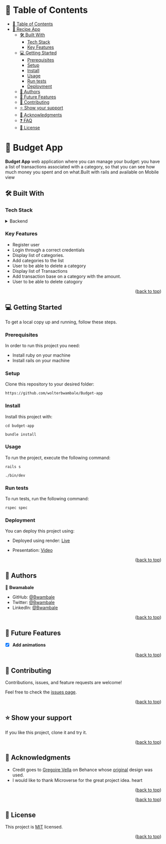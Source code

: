 <!-- TABLE OF CONTENTS -->

# 📗 Table of Contents

- [📗 Table of Contents](#-table-of-contents)
- [📖 Recipe App ](#-recipe-app-)
  - [🛠 Built With ](#-built-with-)
    - [Tech Stack ](#tech-stack-)
    - [Key Features ](#key-features-)
  - [💻 Getting Started ](#-getting-started-)
    - [Prerequisites](#prerequisites)
    - [Setup](#setup)
    - [Install](#install)
    - [Usage](#usage)
    - [Run tests](#run-tests)
    - [Deployment](#deployment)
  - [👥 Authors ](#-authors-)
  - [🔭 Future Features ](#-future-features-)
  - [🤝 Contributing ](#-contributing-)
  - [⭐️ Show your support ](#️-show-your-support-)
  - [🙏 Acknowledgments ](#-acknowledgments-)
  - [❓ FAQ ](#-faq-)
  - [📝 License ](#-license-)

<!-- PROJECT DESCRIPTION -->

# 📖 Budget App <a name="about-project"></a>


**Budget App** web application where you can manage your budget: you have a list of transactions associated with a category, so that you can see how much money you spent and on what.Built with rails and available on Mobile view

## 🛠 Built With <a name="built-with"></a>

### Tech Stack <a name="tech-stack"></a>


<details>
<summary>Backend</summary>
  <ul>
    <li><a href="https://rubyonrails.org/">Ruby on Rails</a></li>
  </ul>
</details>

<!-- Features -->

### Key Features <a name="key-features"></a>


- Register user
- Login through a correct credentials
- Display list of categories.
- Add categories to the  list
- User to be able to delete a category
- Display list of Transactions 
- Add transaction base on a category with the amount.
- User to be able to delete catogory


<p align="right">(<a href="#readme-top">back to top</a>)</p>

<!-- GETTING STARTED -->

## 💻 Getting Started <a name="getting-started"></a>

To get a local copy up and running, follow these steps.

### Prerequisites

In order to run this project you need:

<!--
Example command:

```sh
 gem install rails
```
 -->
  - Install ruby on your machine
  - Install rails on your machine

### Setup

Clone this repository to your desired folder:

```
https://github.com/wolterbwambale/Budget-app
```
### Install

Install this project with:

```
cd budget-app
```



```
bundle install
```

### Usage

To run the project, execute the following command:

```
rails s 
```


```
./bin/dev 
```
### Run tests

To run tests, run the following command:

```
rspec spec
```

### Deployment

You can deploy this project using:

- Deployed using render: [Live](/) 

- Presentation: [Video](https://www.loom.com/share/62633060f94c409d98dd9b32f83c4eb8) 

<p align="right">(<a href="#readme-top">back to top</a>)</p>

<!-- AUTHORS -->

## 👥 Authors <a name="authors"></a>


👤 **Bwamabale**

- GitHub: [@Bwambale](https://github.com/wolterbwambale)
- Twitter: [@Bwambale](https://twitter.com/BwambaleWolter)
- LinkedIn: [@Bwambale](https://www.linkedin.com/in/bwambale-benny-wolter/)

  
<p align="right">(<a href="#readme-top">back to top</a>)</p>

<!-- FUTURE FEATURES -->

## 🔭 Future Features <a name="future-features"></a>

- [x] **Add animations**


<p align="right">(<a href="#readme-top">back to top</a>)</p>

<!-- CONTRIBUTING -->

## 🤝 Contributing <a name="contributing"></a>

Contributions, issues, and feature requests are welcome!

Feel free to check the [issues page](https://github.com/wolterbwambale/budgect-App/issues).

<p align="right">(<a href="#readme-top">back to top</a>)</p>

<!-- SUPPORT -->

## ⭐️ Show your support <a name="support"></a>


If you like this project, clone it and try it.

<p align="right">(<a href="#readme-top">back to top</a>)</p>

<!-- ACKNOWLEDGEMENTS -->

## 🙏 Acknowledgments <a name="acknowledgements"></a>


- Credit goes to [Gregoire Vella](https://www.behance.net/gregoirevella) on Behance whose [original](https://www.behance.net/gallery/19759151/Snapscan-iOs-design-and-branding?tracking_source=) design was used.
- I would like to thank Microverse for the great project idea. heart

<p align="right">(<a href="#readme-top">back to top</a>)</p>



<p align="right">(<a href="#readme-top">back to top</a>)</p>

<!-- LICENSE -->

## 📝 License <a name="license"></a>

This project is [MIT](./LICENSE) licensed.


<p align="right">(<a href="#readme-top">back to top</a>)</p>